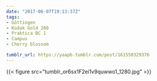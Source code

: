 ```yaml
---
date: "2017-06-07T19:13:37Z"
tags:
- Göttingen
- Kodak Gold 200
- Praktica BC 1
- Campus
- Cherry blossom

tumblr_url: https://yaapb.tumblr.com/post/161550329376
---
```

{{< figure src="tumblr_or6sx1F2ei1v9quwwo1_1280.jpg" >}} 
